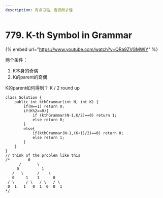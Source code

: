 ```yaml
---
description: 有点刁钻，看视频才懂
---
```


# 779. K-th Symbol in Grammar

{% embed url="https://www.youtube.com/watch?v=QRa9ZVGMWlY" %}

两个条件：

1. K本身的奇偶
2. K的parent的奇偶

K的parent如何得到？ K / 2 round up

```
class Solution {
    public int kthGrammar(int N, int K) {
        if(N==1) return 0;
        if(K%2==0){
            if (kthGrammar(N-1,K/2)==0) return 1;
            else return 0;
        }
        else{
            if(kthGrammar(N-1,(K+1)/2)==0) return 0;
            else return 1;
        }
    }
}
// think of the problem like this
/*        0
      /       \
     0          1
   /   \      /    \
   0     1    1      0
 / \     / \   / \   / \
 0  1   1   0  1  0  0  1
*/

```
